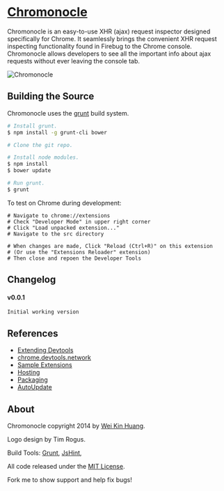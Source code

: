 [Chromonocle](https://chrome.google.com/webstore/detail/chromonocle/mfmekffkgoeakflgdpihmamhbajmpdfl)
==================================================

Chromonocle is an easy-to-use XHR (ajax) request inspector designed specifically for Chrome. 
It seamlessly brings the convenient XHR request inspecting functionality found in Firebug to the Chrome console. 
Chromonocle allows developers to see all the important info about ajax requests without ever leaving the console tab.

![Chromonocle](https://github.com/weikinhuang/Chromonocle/raw/master/img/967x439_screenshot.png)

Building the Source
--------------------------------------

Chromonocle uses the [grunt](https://github.com/cowboy/grunt) build system.

```bash
# Install grunt.
$ npm install -g grunt-cli bower

# Clone the git repo.

# Install node modules.
$ npm install
$ bower update

# Run grunt.
$ grunt
```

To test on Chrome during development:
```
# Navigate to chrome://extensions
# Check "Developer Mode" in upper right corner
# Click "Load unpacked extension..."
# Navigate to the src directory

# When changes are made, Click "Reload (Ctrl+R)" on this extension
# (Or use the "Extensions Reloader" extension)
# Then close and repoen the Developer Tools
```

Changelog
--------------------------------------

#### v0.0.1
	Initial working version

References
--------------------------------------
 - [Extending Devtools](http://developer.chrome.com/extensions/devtools.html)
 - [chrome.devtools.network](http://developer.chrome.com/extensions/devtools_network.html)
 - [Sample Extensions](http://developer.chrome.com/extensions/samples.html#devtools.network)
 - [Hosting](http://developer.chrome.com/extensions/hosting.html)
 - [Packaging](http://developer.chrome.com/extensions/packaging.html)
 - [AutoUpdate](http://developer.chrome.com/extensions/autoupdate.html)

About
--------------------------------------

Chromonocle copyright 2014 by [Wei Kin Huang](http://www.closedinterval.com/).

Logo design by Tim Rogus.

Build Tools: 
[Grunt](https://github.com/cowboy/grunt),
[JsHint](https://github.com/jshint/jshint),

All code released under the [MIT License](http://mit-license.org/).

Fork me to show support and help fix bugs!
